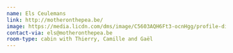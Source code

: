 ```yaml
---
name: Els Ceulemans
link: http://motheronthepea.be/
image: https://media.licdn.com/dms/image/C5603AQH6Ft3-ocnHgg/profile-displayphoto-shrink_800_800/0?e=1570060800&v=beta&t=1J3-7LIA6IDxBkjHXp9gJ6NltE_dmMp3cY6sa0nrAS8
contact-via: els@motheronthepea.be
room-type: cabin with Thierry, Camille and Gaël
---
```



